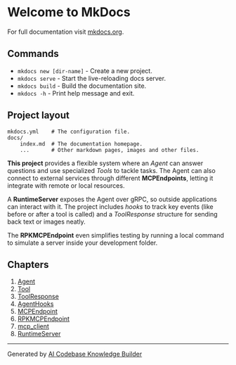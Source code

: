 # Welcome to MkDocs

For full documentation visit [mkdocs.org](https://www.mkdocs.org).

## Commands

* `mkdocs new [dir-name]` - Create a new project.
* `mkdocs serve` - Start the live-reloading docs server.
* `mkdocs build` - Build the documentation site.
* `mkdocs -h` - Print help message and exit.

## Project layout

    mkdocs.yml    # The configuration file.
    docs/
        index.md  # The documentation homepage.
        ...       # Other markdown pages, images and other files.


**This project** provides a flexible system where an *Agent* can answer questions and use specialized *Tools* to tackle tasks. 
The Agent can also connect to external services through different **MCPEndpoints**, letting it integrate with remote or local resources. 

A **RuntimeServer** exposes the Agent over gRPC, so outside applications can interact with it. 
The project includes *hooks* to track key events (like before or after a tool is called) and a *ToolResponse* structure for sending back text or images neatly. 

The **RPKMCPEndpoint** even simplifies testing by running a local command to simulate a server inside your development folder.



## Chapters

1. [Agent
](01_agent_.md)
2. [Tool
](02_tool_.md)
3. [ToolResponse
](03_toolresponse_.md)
4. [AgentHooks
](04_agenthooks_.md)
5. [MCPEndpoint
](05_mcpendpoint_.md)
6. [RPKMCPEndpoint
](06_rpkmcpendpoint_.md)
7. [mcp_client
](07_mcp_client_.md)
8. [RuntimeServer
](08_runtimeserver_.md)


---

Generated by [AI Codebase Knowledge Builder](https://github.com/The-Pocket/Tutorial-Codebase-Knowledge)